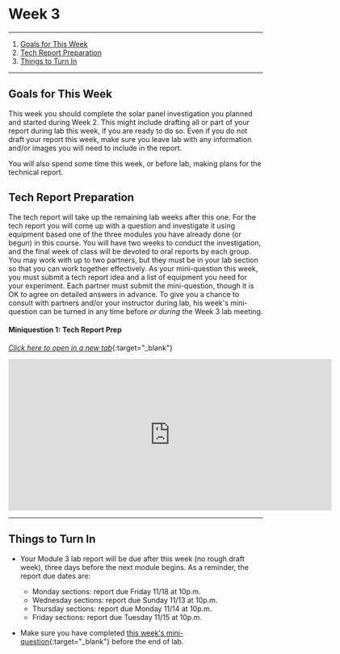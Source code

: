 # Week 3

-------------------------------------------
1. [Goals for This Week](#goals-for-this-week)
2. [Tech Report Preparation](#tech-report-preparation)
3. [Things to Turn In](#things-to-turn-in)

--------------------------------------------

## Goals for This Week

This week you should complete the solar panel investigation you planned and started during Week 2.  This might include drafting all or part of your report during lab this week, if you are ready to do so.  Even if you do not draft your report this week, make sure you leave lab with any information and/or images you will need to include in the report.

You will also spend some time this week, or before lab, making plans for the technical report.

## Tech Report Preparation

The tech report will take up the remaining lab weeks after this one.  For the tech report you will come up with a question and investigate it using equipment based one of the three modules you have already done (or begun) in this course.  You will have two weeks to conduct the investigation, and the final week of class will be devoted to oral reports by each group.  You may work with up to two partners, but they must be in your lab section so that you can work together effectively.  As your mini-question this week, you must submit a tech report idea and a list of equipment you need for your experiment.  Each partner must submit the mini-question, though it is OK to agree on detailed answers in advance.  To give you a chance to consult with partners and/or your instructor during lab, his week's mini-question can be turned in any time before _or during_ the Week 3 lab meeting.

#### Miniquestion 1: Tech Report Prep
[*Click here to open in a new tab*](https://docs.google.com/forms/d/e/1FAIpQLSc-mVqUaDRZLTJECnLFxtkiuN3_-ugvpgEZ9-iVfyUCnGx-5A/viewform){:target="_blank"}

<iframe src="https://docs.google.com/forms/d/e/1FAIpQLSc-mVqUaDRZLTJECnLFxtkiuN3_-ugvpgEZ9-iVfyUCnGx-5A/viewform?embedded=true" width="640" height="300" frameborder="0" marginheight="0" marginwidth="0">Loading…
</iframe>

---------

## Things to Turn In

+ Your Module 3 lab report will be due after this week (no rough draft week), three days before the next module begins.  As a reminder, the report due dates are:
    + Monday sections:  report due Friday 11/18 at 10p.m.
    + Wednesday sections:  report due Sunday 11/13 at 10p.m.
    + Thursday sections:  report due Monday 11/14 at 10p.m.
    + Friday sections:  report due Tuesday 11/15 at 10p.m.

+ Make sure you have completed [this week's mini-question](mini-questions#week-3){:target="_blank"} before the end of lab.







